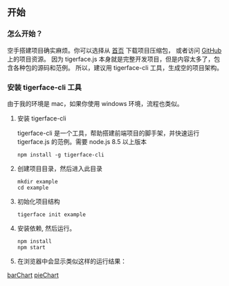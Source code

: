 ## 开始

### 怎么开始？

空手搭建项目确实麻烦。你可以选择从 [首页](index.html) 下载项目压缩包，
或者访问 [GitHub](https://github.com/tigerz/tigerface.js) 上的项目资源。
因为 tigerface.js 本身就是完整开发项目，但是内容太多了，包含各种包的源码和范例。
所以，建议用 tigerface-cli 工具，生成空的项目架构。

### 安装 tigerface-cli 工具

由于我的环境是 mac，如果你使用 windows 环境，流程也类似。

1. 安装 tigerface-cli

    tigerface-cli 是一个工具，帮助搭建前端项目的脚手架，并快速运行 tigerface.js 的范例。需要 node.js 8.5 以上版本

    ```shell
    npm install -g tigerface-cli
    ```

1. 创建项目目录，然后进入此目录
    ```shell
    mkdir example
    cd example
    ```

1. 初始化项目结构
    ```shell
    tigerface init example
    ```

1. 安装依赖, 然后运行。
    ```shell
    npm install
    npm start
    ```

1. 在浏览器中会显示类似这样的运行结果：

[barChart](http://tigerz.github.io/html/barChart.html "tigerface-embed:barChart")
[pieChart](http://tigerz.github.io/html/pieChart.html "tigerface-embed:pieChart")


